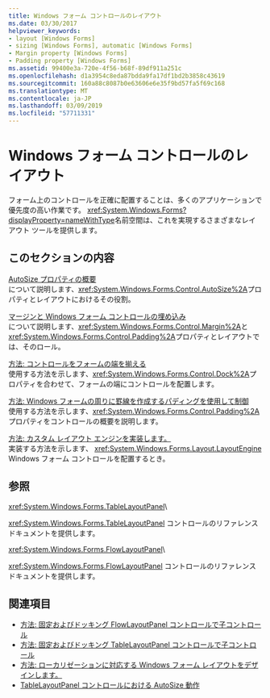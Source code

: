 ```yaml
---
title: Windows フォーム コントロールのレイアウト
ms.date: 03/30/2017
helpviewer_keywords:
- layout [Windows Forms]
- sizing [Windows Forms], automatic [Windows Forms]
- Margin property [Windows Forms]
- Padding property [Windows Forms]
ms.assetid: 99400e3a-720e-4f56-b68f-89df911a251c
ms.openlocfilehash: d1a3954c8eda87bdda9fa17df1bd2b3858c43619
ms.sourcegitcommit: 160a88c8087b0e63606e6e35f9bd57fa5f69c168
ms.translationtype: MT
ms.contentlocale: ja-JP
ms.lasthandoff: 03/09/2019
ms.locfileid: "57711331"
---
```

# <a name="layout-in-windows-forms-controls"></a>Windows フォーム コントロールのレイアウト

フォーム上のコントロールを正確に配置することは、多くのアプリケーションで優先度の高い作業です。 <xref:System.Windows.Forms?displayProperty=nameWithType>名前空間は、これを実現するさまざまなレイアウト ツールを提供します。

## <a name="in-this-section"></a>このセクションの内容

[AutoSize プロパティの概要](autosize-property-overview.md)\
について説明します、<xref:System.Windows.Forms.Control.AutoSize%2A>プロパティとレイアウトにおけるその役割。

[マージンと Windows フォーム コントロールの埋め込み](margin-and-padding-in-windows-forms-controls.md)\
について説明します、<xref:System.Windows.Forms.Control.Margin%2A>と<xref:System.Windows.Forms.Control.Padding%2A>プロパティとレイアウトでは、そのロール。

[方法: コントロールをフォームの端を揃える](how-to-align-a-control-to-the-edges-of-forms.md)\
使用する方法を示します、<xref:System.Windows.Forms.Control.Dock%2A>プロパティを合わせて、フォームの端にコントロールを配置します。

[方法: Windows フォームの周りに罫線を作成するパディングを使用して制御](how-to-create-a-border-around-a-windows-forms-control-using-padding.md)\
使用する方法を示します、<xref:System.Windows.Forms.Control.Padding%2A>プロパティをコントロールの概要を説明します。

[方法: カスタム レイアウト エンジンを実装します。](how-to-implement-a-custom-layout-engine.md)\
実装する方法を示します、 <xref:System.Windows.Forms.Layout.LayoutEngine> Windows フォーム コントロールを配置するとき。

## <a name="reference"></a>参照

<xref:System.Windows.Forms.TableLayoutPanel>\

  <xref:System.Windows.Forms.TableLayoutPanel> コントロールのリファレンス ドキュメントを提供します。

<xref:System.Windows.Forms.FlowLayoutPanel>\

  <xref:System.Windows.Forms.FlowLayoutPanel> コントロールのリファレンス ドキュメントを提供します。

## <a name="see-also"></a>関連項目

- [方法: 固定およびドッキング FlowLayoutPanel コントロールで子コントロール](how-to-anchor-and-dock-child-controls-in-a-flowlayoutpanel-control.md)
- [方法: 固定およびドッキング TableLayoutPanel コントロールで子コントロール](how-to-anchor-and-dock-child-controls-in-a-tablelayoutpanel-control.md)
- [方法: ローカリゼーションに対応する Windows フォーム レイアウトをデザインします。](how-to-design-a-windows-forms-layout-that-responds-well-to-localization.md)
- [TableLayoutPanel コントロールにおける AutoSize 動作](autosize-behavior-in-the-tablelayoutpanel-control.md)
